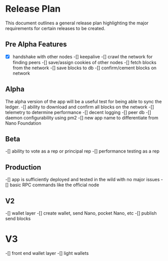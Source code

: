 # Release Plan

This document outlines a general release plan highlighting the major requirements
for certain releases to be created.

## Pre Alpha Features
-[x] handshake with other nodes
-[] keepalive
-[] crawl the network for finding peers
-[] save/assign cookies of other nodes
-[] fetch blocks from the network
-[] save blocks to db
-[] confirm/cement blocks on network

## Alpha
The alpha version of the app will be a useful test for being
able to sync the ledger.
-[] ability to download and confirm all blocks on the network
-[] telemetry to determine performance
-[] decent logging
-[] peer db
-[] daemon configurability using pm2
-[] new app name to differentiate from Nano Foundation

## Beta
-[] ability to vote as a rep or principal rep
-[] performance testing as a rep

## Production
-[] app is sufficiently deployed and tested in the wild with no major issues
-[] basic RPC commands like the official node

## V2
-[] wallet layer
  -[] create wallet, send Nano, pocket Nano, etc
  -[] publish send blocks

# V3
-[] front end wallet layer
-[] light wallets
